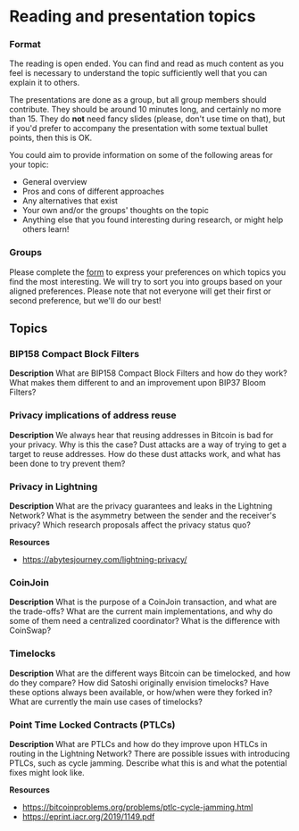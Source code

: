 # Reading and presentation topics

### Format

The reading is open ended. You can find and read as much content as you feel is necessary to understand the topic sufficiently well that you can explain it to others.

The presentations are done as a group, but all group members should contribute.
They should be around 10 minutes long, and certainly no more than 15.
They do **not** need fancy slides (please, don't use time on that), but if you'd prefer to accompany the presentation with some textual bullet points, then this is OK.

You could aim to provide information on some of the following areas for your topic:

* General overview
* Pros and cons of different approaches
* Any alternatives that exist
* Your own and/or the groups' thoughts on the topic
* Anything else that you found interesting during research, or might help others learn!

### Groups

Please complete the [form](https://docs.google.com/forms/d/e/1FAIpQLSd4hmzkhCXfIjghEXQKtrAmpM5TfSm5qDFQCLuJ2pc4cLEl7w/viewform?usp=sf_link) to express your preferences on which topics you find the most interesting.
We will try to sort you into groups based on your aligned preferences.
Please note that not everyone will get their first or second preference, but we'll do our best!

## Topics

### BIP158 Compact Block Filters
**Description**
What are BIP158 Compact Block Filters and how do they work? What makes them different to and an improvement upon BIP37 Bloom Filters?

### Privacy implications of address reuse
**Description**
We always hear that reusing addresses in Bitcoin is bad for your privacy. Why is this the case? Dust attacks are a way of trying to get a target to reuse addresses. How do these dust attacks work, and what has been done to try prevent them?

### Privacy in Lightning
**Description** 
What are the privacy guarantees and leaks in the Lightning Network? What is the asymmetry between the sender and the receiver's privacy? Which research proposals affect the privacy status quo?

**Resources**
- https://abytesjourney.com/lightning-privacy/

### CoinJoin
**Description**
What is the purpose of a CoinJoin transaction, and what are the trade-offs? What are the current main implementations, and why do some of them need a centralized coordinator? What is the difference with CoinSwap?

### Timelocks
**Description**
What are the different ways Bitcoin can be timelocked, and how do they compare? How did Satoshi originally envision timelocks? Have these options always been available, or how/when were they forked in? What are currently the main use cases of timelocks?

### Point Time Locked Contracts (PTLCs)
**Description**
What are PTLCs and how do they improve upon HTLCs in routing in the Lightning Network? There are possible issues with introducing PTLCs, such as cycle jamming. Describe what this is and what the potential fixes might look like.

**Resources**
- https://bitcoinproblems.org/problems/ptlc-cycle-jamming.html
- https://eprint.iacr.org/2019/1149.pdf
